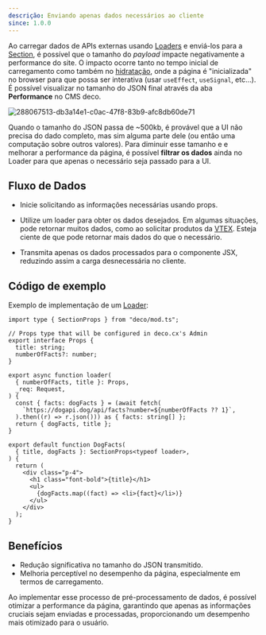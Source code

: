 ```yaml
---
descrição: Enviando apenas dados necessários ao cliente
since: 1.0.0
---
```


Ao carregar dados de APIs externas usando [Loaders](/docs/pt/concepts/loader) e enviá-los para a [Section](/docs/pt/concepts/section), é possível que o tamanho do _payload_ impacte negativamente a performance do site. O impacto ocorre tanto no tempo inicial de carregamento como também no [hidratação](https://blog.saeloun.com/2021/12/16/hydration/), onde a página é "inicializada" no browser para que possa ser interativa (usar `useEffect`, `useSignal`, etc...). É possível visualizar no tamanho do JSON final através da aba **Performance** no CMS deco.

![288067513-db3a14e1-c0ac-47f8-83b9-afc8db60de71](https://github.com/deco-sites/starting/assets/76822093/ec005f5d-4169-4e89-acd0-8c06baf3c80d)

Quando o tamanho do JSON passa de ~500kb, é provável que a UI não precisa do dado completo, mas sim alguma parte dele (ou então uma computação sobre outros valores). Para diminuir esse tamanho e e melhorar a performance da página, é possível **filtrar os dados** ainda no Loader para que apenas o necessário seja passado para a UI.

## Fluxo de Dados

- Inicie solicitando as informações necessárias usando props.
  
- Utilize um loader para obter os dados desejados. Em algumas situações, pode retornar muitos dados, como ao solicitar produtos da [VTEX](https://www.deco.cx/docs/pt/composable-apis/vtex). Esteja ciente de que pode retornar mais dados do que o necessário.
  
- Transmita apenas os dados processados para o componente JSX, reduzindo assim a carga desnecessária no cliente.

## Código de exemplo

Exemplo de implementação de um [Loader](docs/pt/developing/fetching-data):

```tsx
import type { SectionProps } from "deco/mod.ts";

// Props type that will be configured in deco.cx's Admin
export interface Props {
  title: string;
  numberOfFacts?: number;
}

export async function loader(
  { numberOfFacts, title }: Props,
  _req: Request,
) {
  const { facts: dogFacts } = (await fetch(
    `https://dogapi.dog/api/facts?number=${numberOfFacts ?? 1}`,
  ).then((r) => r.json())) as { facts: string[] };
  return { dogFacts, title };
}

export default function DogFacts(
  { title, dogFacts }: SectionProps<typeof loader>,
) {
  return (
    <div class="p-4">
      <h1 class="font-bold">{title}</h1>
      <ul>
        {dogFacts.map((fact) => <li>{fact}</li>)}
      </ul>
    </div>
  );
}
```

## Benefícios
- Redução significativa no tamanho do JSON transmitido.
- Melhoria perceptível no desempenho da página, especialmente em termos de carregamento.

Ao implementar esse processo de pré-processamento de dados, é possível otimizar a performance da página, garantindo que apenas as informações cruciais sejam enviadas e processadas, proporcionando um desempenho mais otimizado para o usuário.
